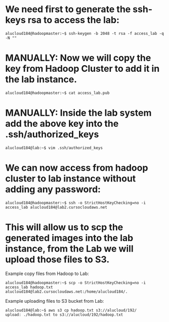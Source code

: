 # We need first to generate the ssh-keys rsa to access the lab:

```
alucloud184@hadoopmaster:~$ ssh-keygen -b 2048 -t rsa -f access_lab -q -N ""
```

# MANUALLY: Now we will copy the key from Hadoop Cluster to add it in the lab instance.

```
alucloud184@hadoopmaster:~$ cat access_lab.pub
```

# MANUALLY: Inside the lab system add the above key into the .ssh/authorized_keys

```
alucloud184@lab:~$ vim .ssh/authorized_keys 
```

# We can now access from hadoop cluster to lab instance without adding any password:

```
alucloud184@hadoopmaster:~$ ssh -o StrictHostKeyChecking=no -i access_lab alucloud184@lab2.cursocloudaws.net
```

# This will allow us to scp the generated images into the lab instance, from the Lab we will upload those files to S3.

Example copy files from Hadoop to Lab:

```
alucloud184@hadoopmaster:~$ scp -o StrictHostKeyChecking=no -i access_lab hadoop.txt alucloud184@lab2.cursocloudaws.net:/home/alucloud184/.
```

Example uploading files to S3 bucket from Lab:

```
alucloud184@lab:~$ aws s3 cp hadoop.txt s3://alucloud/192/
upload: ./hadoop.txt to s3://alucloud/192/hadoop.txt
```

